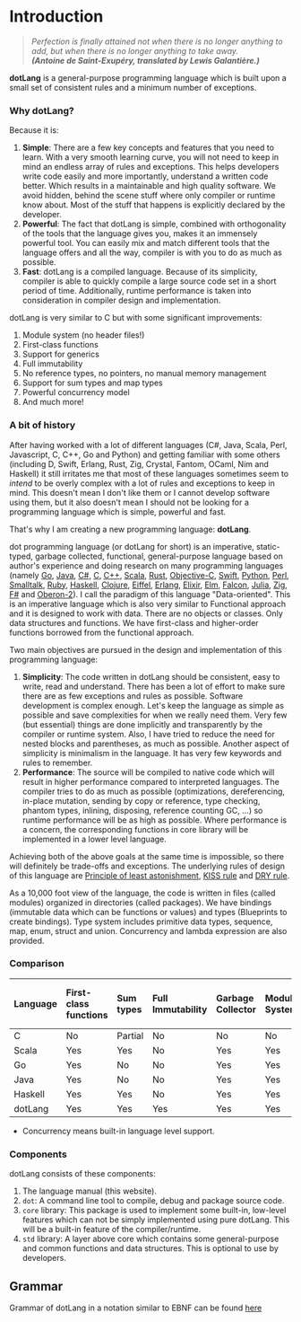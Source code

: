 # Introduction

> _Perfection is finally attained not when there is no longer anything to add, but when there is no longer anything to take away.  
> **\(Antoine de Saint-Exupéry, translated by Lewis Galantière.\)**_

**dotLang** is a general-purpose programming language which is built upon a small set of consistent rules and a minimum number of exceptions.

### Why dotLang?

Because it is:

1. **Simple**: There are a few key concepts and features that you need to learn. With a very smooth learning curve, you will not need to keep in mind an endless array of rules and exceptions. This helps developers write code easily and more importantly, understand a written code better. Which results in a maintainable and high quality software. We avoid hidden, behind the scene stuff where only compiler or runtime know about. Most of the stuff that happens is explicitly declared by the developer.
2. **Powerful**: The fact that dotLang is simple, combined with orthogonality of the tools that the language gives you, makes it an immensely powerful tool. You can easily mix and match different tools that the language offers and all the way, compiler is with you to do as much as possible.
3. **Fast**: dotLang is a compiled language. Because of its simplicity, compiler is able to quickly compile a large source code set in a short period of time. Additionally, runtime performance is taken into consideration in compiler design and implementation.

dotLang is very similar to C but with some significant improvements:

1. Module system \(no header files!\)
2. First-class functions
3. Support for generics
4. Full immutability
5. No reference types, no pointers, no manual memory management
6. Support for sum types and map types
7. Powerful concurrency model
8. And much more!

### A bit of history

After having worked with a lot of different languages \(C\#, Java, Scala, Perl, Javascript, C, C++, Go and Python\) and getting familiar with some others \(including D, Swift, Erlang, Rust, Zig, Crystal, Fantom, OCaml, Nim and Haskell\) it still irritates me that most of these languages sometimes seem to _intend_ to be overly complex with a lot of rules and exceptions to keep in mind. This doesn't mean I don't like them or I cannot develop software using them, but it also doesn't mean I should not be looking for a programming language which is simple, powerful and fast.

That's why I am creating a new programming language: **dotLang**.

dot programming language \(or dotLang for short\) is an imperative, static-typed, garbage collected, functional, general-purpose language based on author's experience and doing research on many programming languages \(namely [Go](https://golang.org/), [Java](https://docs.oracle.com/javase/tutorial/), [C\#](https://docs.microsoft.com/en-us/dotnet/csharp/programming-guide/), [C](https://en.cppreference.com/w/c), [C++](https://en.cppreference.com/w/), [Scala](https://www.scala-lang.org/), [Rust](https://www.rust-lang.org/), [Objective-C](https://developer.apple.com/library/archive/documentation/Cocoa/Conceptual/ProgrammingWithObjectiveC/Introduction/Introduction.html), [Swift](https://swift.org/), [Python](https://python.org/), [Perl](https://www.perl.org/), [Smalltalk](https://en.wikipedia.org/wiki/Smalltalk), [Ruby](https://www.ruby-lang.org/en/), [Haskell](https://www.haskell.org/), [Clojure](https://clojure.org/), [Eiffel](https://www.eiffel.org/), [Erlang](https://www.erlang.org/), [Elixir](https://elixir-lang.org/), [Elm](https://elm-lang.org/), [Falcon](http://www.falconpl.org/), [Julia](https://julialang.org/), [Zig](https://ziglang.org/), [F\#](https://fsharp.org/) and [Oberon-2](https://cseweb.ucsd.edu/~wgg/CSE131B/oberon2.htm)\). I call the paradigm of this language "Data-oriented". This is an imperative language which is also very similar to Functional approach and it is designed to work with data. There are no objects or classes. Only data structures and functions. We have first-class and higher-order functions borrowed from the functional approach.

Two main objectives are pursued in the design and implementation of this programming language:

1. **Simplicity**: The code written in dotLang should be consistent, easy to write, read and understand. There has been a lot of effort to make sure there are as few exceptions and rules as possible. Software development is complex enough. Let's keep the language as simple as possible and save complexities for when we really need them. Very few \(but essential\) things are done implicitly and transparently by the compiler or runtime system. Also, I have tried to reduce the need for nested blocks and parentheses, as much as possible. Another aspect of simplicity is minimalism in the language. It has very few keywords and rules to remember.
2. **Performance**: The source will be compiled to native code which will result in higher performance compared to interpreted languages. The compiler tries to do as much as possible \(optimizations, dereferencing, in-place mutation, sending by copy or reference, type checking, phantom types, inlining, disposing, reference counting GC, ...\) so runtime performance will be as high as possible. Where performance is a concern, the corresponding functions in core library will be implemented in a lower level language.

Achieving both of the above goals at the same time is impossible, so there will definitely be trade-offs and exceptions. The underlying rules of design of this language are [Principle of least astonishment](https://en.wikipedia.org/wiki/Principle_of_least_astonishment), [KISS rule](https://en.wikipedia.org/wiki/KISS_principle) and [DRY rule](https://en.wikipedia.org/wiki/Don%27t_repeat_yourself).

As a 10,000 foot view of the language, the code is written in files \(called modules\) organized in directories \(called packages\). We have bindings \(immutable data which can be functions or values\) and types \(Blueprints to create bindings\). Type system includes primitive data types, sequence, map, enum, struct and union. Concurrency and lambda expression are also provided.

### Comparison

| Language | First-class functions | Sum types | Full Immutability | Garbage Collector | Module System | Concurrency\* | Generics | built-in data types | Number of keywords |
| :--- | :--- | :--- | :--- | :--- | :--- | :--- | :--- | :--- | :--- |
| C | No | Partial | No | No | No | No | No | 14 | 32 |
| Scala | Yes | Yes | No | Yes | Yes | Yes | Yes | 9 | ~27 |
| Go | Yes | No | No | Yes | Yes | Yes | No | 19 | 25 |
| Java | Yes | No | No | Yes | Yes | No | Yes | 8 | 50 |
| Haskell | Yes | Yes | No | Yes | Yes | No | Yes | 63 | 28 |
| dotLang | Yes | Yes | Yes | Yes | Yes | Yes | Yes | 8 | 9 |

* Concurrency means built-in language level support.

### Components

dotLang consists of these components:

1. The language manual \(this website\).
2. `dot`: A command line tool to compile, debug and package source code.
3. `core` library: This package is used to implement some built-in, low-level features which can not be simply implemented using pure dotLang. This will be a built-in feature of the compiler/runtime.
4. `std` library: A layer above core which contains some general-purpose and common functions and data structures. This is optional to use by developers.

## Grammar

Grammar of dotLang in a notation similar to EBNF can be found [here](./grammar.md)

### 

